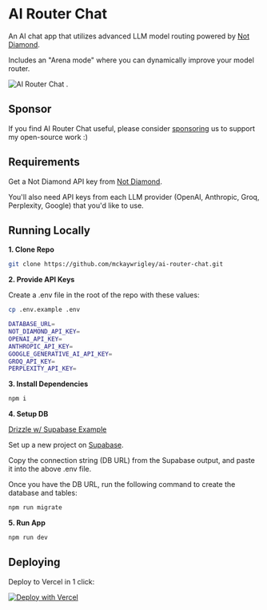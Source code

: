 # AI Router Chat

An AI chat app that utilizes advanced LLM model routing powered by [Not Diamond](https://notdiamond.readme.io/).

Includes an "Arena mode" where you can dynamically improve your model router.

![AI Router Chat](/public/readme.png)
.

## Sponsor

If you find AI Router Chat useful, please consider [sponsoring](https://github.com/shakoor7882) us to support my open-source work :)

## Requirements

Get a Not Diamond API key from [Not Diamond](https://app.notdiamond.ai/keys).

You'll also need API keys from each LLM provider (OpenAI, Anthropic, Groq, Perplexity, Google) that you'd like to use.

## Running Locally

**1. Clone Repo**

```bash
git clone https://github.com/mckaywrigley/ai-router-chat.git
```

**2. Provide API Keys**

Create a .env file in the root of the repo with these values:

```bash
cp .env.example .env
```

```bash
DATABASE_URL=
NOT_DIAMOND_API_KEY=
OPENAI_API_KEY=
ANTHROPIC_API_KEY=
GOOGLE_GENERATIVE_AI_API_KEY=
GROQ_API_KEY=
PERPLEXITY_API_KEY=
```

**3. Install Dependencies**

```bash
npm i
```

**4. Setup DB**

[Drizzle w/ Supabase Example](https://orm.drizzle.team/learn/tutorials/drizzle-with-supabase)

Set up a new project on [Supabase](https://supabase.com/).

Copy the connection string (DB URL) from the Supabase output, and paste it into the above .env file.

Once you have the DB URL, run the following command to create the database and tables:

```bash
npm run migrate
```

**5. Run App**

```bash
npm run dev
```

## Deploying

Deploy to Vercel in 1 click:

[![Deploy with Vercel](https://vercel.com/button)](https://vercel.com/new/clone?repository-url=https%3A%2F%2Fgithub.com%2Fmckaywrigley%2Fai-router-chat.git&env=DATABASE_URL,NOT_DIAMOND_API_KEY,OPENAI_API_KEY,ANTHROPIC_API_KEY,GOOGLE_GENERATIVE_AI_API_KEY,GROQ_API_KEY,PERPLEXITY_API_KEY)
